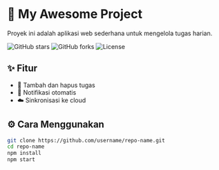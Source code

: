 # 🚀 My Awesome Project

Proyek ini adalah aplikasi web sederhana untuk mengelola tugas harian.

![GitHub stars](https://img.shields.io/github/stars/username/repo-name)
![GitHub forks](https://img.shields.io/github/forks/username/repo-name)
![License](https://img.shields.io/github/license/username/repo-name)

## ✨ Fitur
- 📝 Tambah dan hapus tugas
- 🔔 Notifikasi otomatis
- ☁️ Sinkronisasi ke cloud

## ⚙️ Cara Menggunakan
```bash
git clone https://github.com/username/repo-name.git
cd repo-name
npm install
npm start
